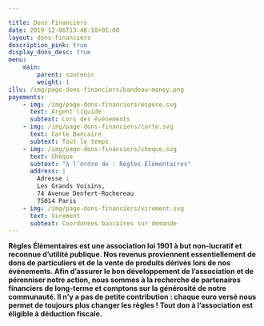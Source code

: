 ```yaml
---

title: Dons Financiers
date: 2019-12-06T13:48:10+01:00
layout: dons-financiers
description_pink: true
display_dons_desc: true
menu: 
    main:
        parent: soutenir
        weight: 1
illu: /img/page-dons-financiers/bandeau-money.png
payements: 
    - img: /img/page-dons-financiers/espece.svg
      text: Argent liquide
      subtext: Lors des événements
    - img: /img/page-dons-financiers/carte.svg
      text: Carte Bancaire
      subtext: Tout le temps
    - img: /img/page-dons-financiers/cheque.svg
      text: Chèque
      subtext: "à l’ordre de : Règles Élémentaires"
      address: |
        Adresse :
        Les Grands Voisins, 
        74 Avenue Denfert-Rochereau 
        75014 Paris
    - img: /img/page-dons-financiers/virement.svg
      text: Virement
      subtext: Coordonées bancaires sur demande
---
```

**Règles Élémentaires est une association loi 1901 à but non-lucratif et reconnue d’utilité publique. Nos revenus proviennent essentiellement de dons de particuliers et de la vente de produits dérivés lors de nos événements. Afin d’assurer le bon développement de l’association et de pérenniser notre action, nous sommes à la recherche de partenaires financiers de long-terme et comptons sur la générosité de notre communauté. Il n’y a pas de petite contribution : chaque euro versé nous permet de toujours plus changer les règles ! Tout don à l’association est éligible à déduction fiscale.**


